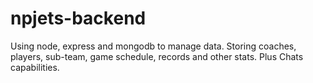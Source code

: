 # npjets-backend
Using node, express and mongodb to manage data. Storing coaches, players, sub-team, game schedule, records and other stats. Plus Chats capabilities.
